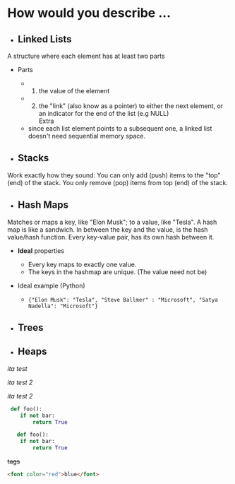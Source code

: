 # How would you describe ...

- ## Linked Lists
A structure where each element has at least two parts
- Parts
  - 1. the value of the element
  - 2. the "link" (also know as a pointer) to either the next element, or an indicator for the end of the list (e.g NULL)  
Extra
  - since each list element points to a subsequent one, a linked list doesn't need sequential memory space.

- ## Stacks
Work exactly how they sound: You can only add (push) items to the "top" (end) of the stack. You only remove (pop) items from top (end) of the stack.

- ## Hash Maps
Matches or maps a key, like "Elon Musk"; to a value, like "Tesla". A hash map is like a sandwich. In between the key and the value, is the hash value/hash function. Every key-value pair, has its own hash between it.
- **Ideal** properties
  - Every key maps to exactly one value.
  - The keys in the hashmap are unique. (The value need not be)
- Ideal example (Python)
  - `{"Elon Musk": "Tesla",
  	  "Steve Ballmer" : "Microsoft",
  	  "Satya Nadella": "Microsoft"}`


- ## Trees
- ## Heaps



*ita test*

_ita test 2_

_ita test
 2_
```Python
 def foo():
    if not bar:
        return True
```

```python
   def foo():
    if not bar:
        return True
```

<del>tags</del>

```html
<font color="red">blue</font>
```
